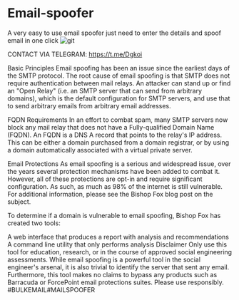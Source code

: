 # Email-spoofer
A very easy to use email spoofer just need to enter the details and spoof email in one click
![git](https://github.com/user-attachments/assets/f0cae9ed-40de-4194-9897-665aea204112)

CONTACT VIA TELEGRAM: https://t.me/Dgkoi





Basic Principles
Email spoofing has been an issue since the earliest days of the SMTP protocol. The root cause of email spoofing is that SMTP does not require authentication between mail relays. An attacker can stand up or find an "Open Relay" (i.e. an SMTP server that can send from arbitrary domains), which is the default configuration for SMTP servers, and use that to send arbitrary emails from arbitrary email addresses.

FQDN Requirements
In an effort to combat spam, many SMTP servers now block any mail relay that does not have a Fully-qualified Domain Name (FQDN). An FQDN is a DNS A record that points to the relay's IP address. This can be either a domain purchased from a domain registrar, or by using a domain automatically associated with a virtual private server.

Email Protections
As email spoofing is a serious and widespread issue, over the years several protection mechanisms have been added to combat it. However, all of these protections are opt-in and require significant configuration. As such, as much as 98% of the internet is still vulnerable. For additional information, please see the Bishop Fox blog post on the subject.

To determine if a domain is vulnerable to email spoofing, Bishop Fox has created two tools:

A web interface that produces a report with analysis and recommendations
A command line utility that only performs analysis
Disclaimer
Only use this tool for education, research, or in the course of approved social engineering assessments. While email spoofing is a powerful tool in the social engineer's arsenal, it is also trivial to identify the server that sent any email. Furthermore, this tool makes no claims to bypass any products such as Barracuda or ForcePoint email protections suites. Please use responsibly.
#BULKEMAIL#MAILSPOOFER
